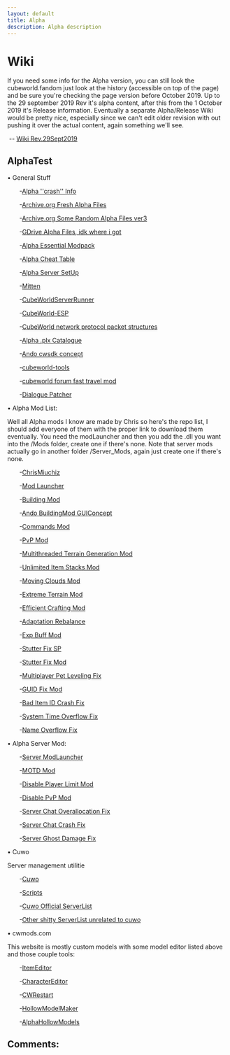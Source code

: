 ```yaml
---
layout: default
title: Alpha
description: Alpha description
---
```

# Wiki

If you need some info for the Alpha version, you can still look the cubeworld.fandom just look at the history (accessible on top of the page) and be sure you're checking the page version before October 2019. Up to the 29 september 2019 Rev it's alpha content, after this from the 1 October 2019 it's Release information. Eventually a separate Alpha/Release Wiki would be pretty nice, especially since we can't edit older revision with out pushing it over the actual content, again something we'll see.

&nbsp;--&nbsp;[Wiki Rev.29Sept2019](https://cubeworld.fandom.com/wiki/Cube_World_Wiki?oldid=12597)

## AlphaTest

&bull; General Stuff

&nbsp;&nbsp;&nbsp;&nbsp;&nbsp;&nbsp; -[Alpha ''crash'' Info](https://www.reddit.com/r/CubeWorld/comments/ishcyx/ive_got_the_original_alpha_from_the_old_picroma/g581mge/)

&nbsp;&nbsp;&nbsp;&nbsp;&nbsp;&nbsp; -[Archive.org Fresh Alpha Files](https://archive.org/details/CubeWorldAlpha)

&nbsp;&nbsp;&nbsp;&nbsp;&nbsp;&nbsp; -[Archive.org Some Random Alpha Files ver3](https://archive.org/details/CubeWorldAplha3)

&nbsp;&nbsp;&nbsp;&nbsp;&nbsp;&nbsp; -[GDrive Alpha Files, idk where i got](https://drive.google.com/file/d/0Bz9AMQY2JNRuU3BubU1HbGRLckk/view)

&nbsp;&nbsp;&nbsp;&nbsp;&nbsp;&nbsp; -[Alpha Essential Modpack](https://www.reddit.com/r/CubeWorld/comments/bjya12/cube_world_essentials_modpack/)

&nbsp;&nbsp;&nbsp;&nbsp;&nbsp;&nbsp; -[Alpha Cheat Table](https://fearlessrevolution.com/viewtopic.php?f=4&t=3799)

&nbsp;&nbsp;&nbsp;&nbsp;&nbsp;&nbsp; -[Alpha Server SetUp](https://www.youtube.com/watch?v=mItZvfgKzMo)

&nbsp;&nbsp;&nbsp;&nbsp;&nbsp;&nbsp; -[Mitten](https://github.com/ChrisMiuchiz/Mitten)

&nbsp;&nbsp;&nbsp;&nbsp;&nbsp;&nbsp; -[CubeWorldServerRunner](https://github.com/Matriz88/CubeWorldServerRunner)

&nbsp;&nbsp;&nbsp;&nbsp;&nbsp;&nbsp; -[CubeWorld-ESP](https://github.com/humanova/CubeWorld-ESP)

&nbsp;&nbsp;&nbsp;&nbsp;&nbsp;&nbsp; -[CubeWorld network protocol packet structures](https://docs.google.com/spreadsheets/d/17W6mPM9uG55JlQzTql2WjepqkKxNlhZuPKP5EeMUBdk/edit#gid=699710884)

&nbsp;&nbsp;&nbsp;&nbsp;&nbsp;&nbsp; -[Alpha .plx Catalogue](https://imgur.com/a/WQ2wpc0)

&nbsp;&nbsp;&nbsp;&nbsp;&nbsp;&nbsp; -[Ando cwsdk concept](https://github.com/Andoryuuta/cwsdk)

&nbsp;&nbsp;&nbsp;&nbsp;&nbsp;&nbsp; -[cubeworld-tools](https://github.com/VoiDeD/cubeworld-tools)

&nbsp;&nbsp;&nbsp;&nbsp;&nbsp;&nbsp; -[cubeworld forum fast travel mod](http://web.archive.org/web/20131027085934/http://cubeworldforum.org/topic/9548-mod-inter-city-fast-travel-and-town-portal-ability/)

&nbsp;&nbsp;&nbsp;&nbsp;&nbsp;&nbsp; -[Dialogue Patcher](https://github.com/synap5e/cubeworld-dialogue-patcher)

&bull; Alpha Mod List:

Well all Alpha mods I know are made by Chris so here's the repo list, I should add everyone of them with the proper link to download them eventually. You need the modLauncher and then you add the .dll you want into the /Mods folder, create one if there's none. Note that server mods actually go in another folder /Server_Mods, again just create one if there's none.

&nbsp;&nbsp;&nbsp;&nbsp;&nbsp;&nbsp; -[ChrisMiuchiz](https://github.com/ChrisMiuchiz?tab=repositories)

&nbsp;&nbsp;&nbsp;&nbsp;&nbsp;&nbsp; -[Mod Launcher](https://github.com/ChrisMiuchiz/Cube-World-Mod-Launcher/tree/legacy)

&nbsp;&nbsp;&nbsp;&nbsp;&nbsp;&nbsp; -[Building Mod](https://github.com/ChrisMiuchiz/Cube-World-Building-Mod/tree/legacy)

&nbsp;&nbsp;&nbsp;&nbsp;&nbsp;&nbsp; -[Ando BuildingMod GUIConcept](https://github.com/Andoryuuta/cw-buildmod-gui)

&nbsp;&nbsp;&nbsp;&nbsp;&nbsp;&nbsp; -[Commands Mod](https://github.com/ChrisMiuchiz/Cube-World-Commands-Mod/tree/legacy)

&nbsp;&nbsp;&nbsp;&nbsp;&nbsp;&nbsp; -[PvP Mod](https://github.com/ChrisMiuchiz/Cube-World-PvP-Mod)

&nbsp;&nbsp;&nbsp;&nbsp;&nbsp;&nbsp; -[Multithreaded Terrain Generation Mod](https://github.com/ChrisMiuchiz/Cube-World-Multithreaded-Terrain-Generation-Mod)

&nbsp;&nbsp;&nbsp;&nbsp;&nbsp;&nbsp; -[Unlimited Item Stacks Mod](https://github.com/ChrisMiuchiz/Cube-World-Unlimited-Item-Stacks-Mod)

&nbsp;&nbsp;&nbsp;&nbsp;&nbsp;&nbsp; -[Moving Clouds Mod](https://github.com/ChrisMiuchiz/Cube-World-Moving-Clouds-Mod)

&nbsp;&nbsp;&nbsp;&nbsp;&nbsp;&nbsp; -[Extreme Terrain Mod](https://github.com/ChrisMiuchiz/Cube-World-Extreme-Terrain-Mod)

&nbsp;&nbsp;&nbsp;&nbsp;&nbsp;&nbsp; -[Efficient Crafting Mod](https://github.com/ChrisMiuchiz/Cube-World-Efficient-Crafting-Mod)

&nbsp;&nbsp;&nbsp;&nbsp;&nbsp;&nbsp; -[Adaptation Rebalance](https://github.com/ChrisMiuchiz/Cube-World-Adaption-Rebalance)

&nbsp;&nbsp;&nbsp;&nbsp;&nbsp;&nbsp; -[Exp Buff Mod](https://github.com/ChrisMiuchiz/Cube-World-EXP-Buff-Mod)

&nbsp;&nbsp;&nbsp;&nbsp;&nbsp;&nbsp; -[Stutter Fix SP](https://github.com/ChrisMiuchiz/Cube-World-Stutter-Fix)

&nbsp;&nbsp;&nbsp;&nbsp;&nbsp;&nbsp; -[Stutter Fix Mod](https://github.com/ChrisMiuchiz/Cube-World-Stutter-Fix-Mod)

&nbsp;&nbsp;&nbsp;&nbsp;&nbsp;&nbsp; -[Multiplayer Pet Leveling Fix](https://github.com/ChrisMiuchiz/Cube-World-Multiplayer-Pet-Leveling-Fix)

&nbsp;&nbsp;&nbsp;&nbsp;&nbsp;&nbsp; -[GUID Fix Mod](https://github.com/ChrisMiuchiz/Cube-World-GUID-Fix-Mod)

&nbsp;&nbsp;&nbsp;&nbsp;&nbsp;&nbsp; -[Bad Item ID Crash Fix](https://github.com/ChrisMiuchiz/Cube-World-Bad-Item-ID-Crash-Fix)

&nbsp;&nbsp;&nbsp;&nbsp;&nbsp;&nbsp; -[System Time Overflow Fix](https://github.com/ChrisMiuchiz/Cube-World-System-Time-Overflow-Fix)

&nbsp;&nbsp;&nbsp;&nbsp;&nbsp;&nbsp; -[Name Overflow Fix](https://github.com/ChrisMiuchiz/Cube-World-Name-Overflow-Fix)

&bull; Alpha Server Mod:

&nbsp;&nbsp;&nbsp;&nbsp;&nbsp;&nbsp; -[Server ModLauncher](https://github.com/ChrisMiuchiz/Cube-World-Server-Mod-Launcher)

&nbsp;&nbsp;&nbsp;&nbsp;&nbsp;&nbsp; -[MOTD Mod](https://github.com/ChrisMiuchiz/Cube-World-Server-MOTD-Mod)

&nbsp;&nbsp;&nbsp;&nbsp;&nbsp;&nbsp; -[Disable Player Limit Mod](https://github.com/ChrisMiuchiz/Cube-World-Server-Disable-Player-Limit-Mod)

&nbsp;&nbsp;&nbsp;&nbsp;&nbsp;&nbsp; -[Disable PvP Mod](https://github.com/ChrisMiuchiz/Cube-World-Server-PVP-Disable-Mod)

&nbsp;&nbsp;&nbsp;&nbsp;&nbsp;&nbsp; -[Server Chat Overallocation Fix](https://github.com/ChrisMiuchiz/Cube-World-Server-Chat-Overallocation-Fix)

&nbsp;&nbsp;&nbsp;&nbsp;&nbsp;&nbsp; -[Server Chat Crash Fix](https://github.com/ChrisMiuchiz/Cube-World-Server-Chat-Crash-Fix)

&nbsp;&nbsp;&nbsp;&nbsp;&nbsp;&nbsp; -[Server Ghost Damage Fix](https://github.com/ChrisMiuchiz/Cube-World-Server-Ghost-Damage-Fix)

&bull; Cuwo

Server management utilitie

&nbsp;&nbsp;&nbsp;&nbsp;&nbsp;&nbsp; -[Cuwo](https://github.com/matpow2/cuwo)

&nbsp;&nbsp;&nbsp;&nbsp;&nbsp;&nbsp; -[Scripts](https://github.com/matpow2/cuwo-scripts)

&nbsp;&nbsp;&nbsp;&nbsp;&nbsp;&nbsp; -[Cuwo Official ServerList](http://cuwo.org/#servers)

&nbsp;&nbsp;&nbsp;&nbsp;&nbsp;&nbsp; -[Other shitty ServerList unrelated to cuwo](https://cubeworld-servers.com/)

&bull; cwmods.com

This website is mostly custom models with some model editor listed above and those couple tools:

&nbsp;&nbsp;&nbsp;&nbsp;&nbsp;&nbsp; -[ItemEditor](https://www.cwmods.com/downloads/info446-ItemEditor.html)

&nbsp;&nbsp;&nbsp;&nbsp;&nbsp;&nbsp; -[CharacterEditor](https://www.cwmods.com/downloads/info84-CubeWorldCharacterEditor.html)

&nbsp;&nbsp;&nbsp;&nbsp;&nbsp;&nbsp; -[CWRestart](https://www.cwmods.com/downloads/info124-CWSRestart-Restartyourserverautomat....html)

&nbsp;&nbsp;&nbsp;&nbsp;&nbsp;&nbsp; -[HollowModelMaker](https://www.cwmods.com/downloads/info235-Hollowmodels.Makeyourmodelshollow..html)

&nbsp;&nbsp;&nbsp;&nbsp;&nbsp;&nbsp; -[AlphaHollowModels](https://www.cwmods.com/downloads/info264-Hollowedmodels.html)

## Comments:

<script src="https://utteranc.es/client.js"
        repo="Paroyer/Comment" 
        issue-term="pathname"
        theme="github-dark"
        label="Comment"
        crossorigin="anonymous"
        async>
</script>  
